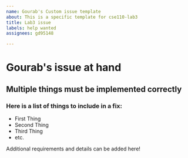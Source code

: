 ```yaml
---
name: Gourab's Custom issue template
about: This is a specific template for cse110-lab3
title: Lab3 issue
labels: help wanted
assignees: gd95148

---
```


# Gourab's issue at hand
## Multiple things must be implemented correctly

### Here is a list of things to include in a fix:

* First Thing
* Second Thing
* Third Thing
* etc.

Additional requirements and details can be added here!

